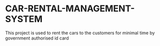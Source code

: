 # CAR-RENTAL-MANAGEMENT-SYSTEM
This project is used to rent the cars to the customers for minimal time by government authorised id card

